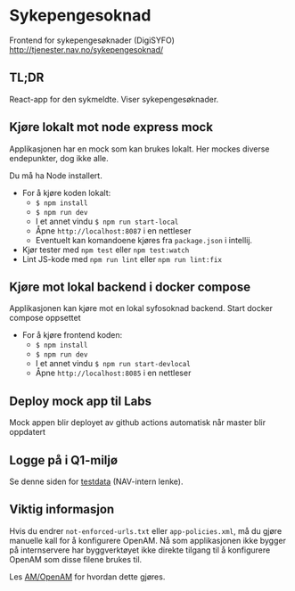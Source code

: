 # Sykepengesoknad
Frontend for sykepengesøknader (DigiSYFO) http://tjenester.nav.no/sykepengesoknad/

## TL;DR
React-app for den sykmeldte. Viser sykepengesøknader.

## Kjøre lokalt mot node express mock
Applikasjonen har en mock som kan brukes lokalt. Her mockes diverse endepunkter, dog ikke alle. 

Du må ha Node installert.

* For å kjøre koden lokalt: 
    - `$ npm install`
    - `$ npm run dev`
    - I et annet vindu `$ npm run start-local`
    - Åpne `http://localhost:8087` i en nettleser
    - Eventuelt kan komandoene kjøres fra `package.json` i intellij.
* Kjør tester med `npm test` eller `npm test:watch`
* Lint JS-kode med `npm run lint` eller `npm run lint:fix`

## Kjøre mot lokal backend i docker compose
Applikasjonen kan kjøre mot en lokal syfosoknad backend.
Start docker compose oppsettet

* For å kjøre frontend koden: 
    - `$ npm install`
    - `$ npm run dev`
    - I et annet vindu `$ npm run start-devlocal`
    - Åpne `http://localhost:8085` i en nettleser

## Deploy mock app til Labs
Mock appen blir deployet av github actions automatisk når master blir oppdatert

## Logge på i Q1-miljø
Se denne siden for [testdata](https://confluence.adeo.no/pages/viewpage.action?pageId=228580060) (NAV-intern lenke).

## Viktig informasjon

Hvis du endrer `not-enforced-urls.txt` eller `app-policies.xml`, må du gjøre manuelle kall for å konfigurere OpenAM.
Nå som applikasjonen ikke bygger på internservere har byggverktøyet ikke direkte tilgang til å konfigurere OpenAM
som disse filene brukes til.
 
Les [AM/OpenAM](https://doc.nais.io/legacy/am#folgende-krav-ma-vaere-oppfylt-ved-kall-til-named) for hvordan dette gjøres. 

